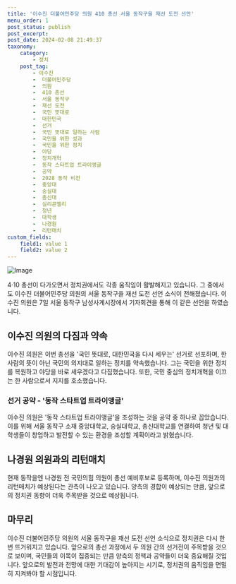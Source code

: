 ```yaml
---
title: '이수진 더불어민주당 의원 410 총선 서울 동작구을 재선 도전 선언'
menu_order: 1
post_status: publish
post_excerpt: 
post_date: 2024-02-08 21:49:37
taxonomy:
    category:
        - 정치
    post_tag:
        - 이수진
        -  더불어민주당
        -  의원
        -  410 총선
        -  서울 동작구
        -  재선 도전
        -  국민 뜻대로
        -  대한민국
        -  선거
        -  국민 뜻대로 일하는 사람
        -  국민을 위한 성과
        -  국민을 위한 정치
        -  야당
        -  정치개혁
        -  동작 스타트업 트라이앵글
        -  공약
        -  2028 동작 비전
        -  중앙대
        -  숭실대
        -  총신대
        -  실리콘벨리
        -  청년
        -  대학생
        -  나경원
        -  리턴매치
custom_fields:
    field1: value 1
    field2: value 2
---
```


![Image](https://imgnews.pstatic.net/image/310/2024/02/08/0000114226_001_20240208133801383.jpg?type=w647)

4·10 총선이 다가오면서 정치권에서도 각종 움직임이 활발해지고 있습니다. 그 중에서도 이수진 더불어민주당 의원의 서울 동작구을 재선 도전 선언 소식이 전해졌습니다. 이수진 의원은 7일 서울 동작구 남성사계시장에서 기자회견을 통해 이 같은 선언을 하였습니다.
## 이수진 의원의 다짐과 약속
이수진 의원은 이번 총선을 '국민 뜻대로, 대한민국을 다시 세우는' 선거로 선포하며, 한 사람의 뜻이 아닌 국민의 의지대로 일하는 정치를 약속했습니다. 그는 국민을 위한 정치를 복원하고 야당을 바로 세우겠다고 다짐했습니다. 또한, 국민 중심의 정치개혁을 이끄는 한 사람으로서 지지를 호소했습니다.
### 선거 공약 - '동작 스타트업 트라이앵글'
이수진 의원은 '동작 스타트업 트라이앵글'을 조성하는 것을 공약 중 하나로 꼽았습니다. 이를 위해 서울 동작구 소재 중앙대학교, 숭실대학교, 총신대학교를 연결하여 청년 및 대학생들이 창업하고 발전할 수 있는 환경을 조성할 계획이라고 밝혔습니다.
## 나경원 의원과의 리턴매치
현재 동작을엔 나경원 전 국민의힘 의원이 총선 예비후보로 등록하며, 이수진 의원과의 리턴매치가 예상된다는 관측이 나오고 있습니다. 양측의 경합이 예상되는 만큼, 앞으로의 정치권 동향이 더욱 주목받을 것으로 예상됩니다.
## 마무리
이수진 더불어민주당 의원의 서울 동작구을 재선 도전 선언 소식으로 정치권은 다시 한번 뜨거워지고 있습니다. 앞으로의 총선 과정에서 두 의원 간의 선거전이 주목받을 것으로 보이며, 국민들의 이목이 집중되는 만큼 양측의 정책과 공약들이 더욱 중요해질 것입니다. 앞으로의 발전과 전망에 대한 기대감이 높아지는 시기로, 정치권의 움직임을 면밀히 지켜봐야 할 시점입니다.
